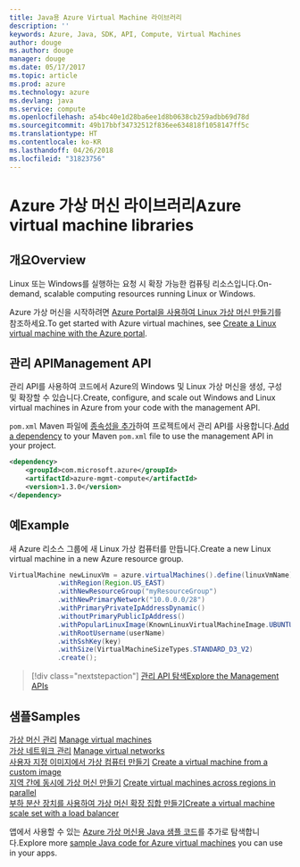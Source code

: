 ```yaml
---
title: Java용 Azure Virtual Machine 라이브러리
description: ''
keywords: Azure, Java, SDK, API, Compute, Virtual Machines
author: douge
ms.author: douge
manager: douge
ms.date: 05/17/2017
ms.topic: article
ms.prod: azure
ms.technology: azure
ms.devlang: java
ms.service: compute
ms.openlocfilehash: a54bc40e1d28ba6ee1d8b0638cb259adbb69d78d
ms.sourcegitcommit: 49b17bbf34732512f836ee634818f1058147ff5c
ms.translationtype: HT
ms.contentlocale: ko-KR
ms.lasthandoff: 04/26/2018
ms.locfileid: "31823756"
---
```

# <a name="azure-virtual-machine-libraries"></a><span data-ttu-id="e3c26-103">Azure 가상 머신 라이브러리</span><span class="sxs-lookup"><span data-stu-id="e3c26-103">Azure virtual machine libraries</span></span>

## <a name="overview"></a><span data-ttu-id="e3c26-104">개요</span><span class="sxs-lookup"><span data-stu-id="e3c26-104">Overview</span></span>

<span data-ttu-id="e3c26-105">Linux 또는 Windows를 실행하는 요청 시 확장 가능한 컴퓨팅 리소스입니다.</span><span class="sxs-lookup"><span data-stu-id="e3c26-105">On-demand, scalable computing resources running Linux or Windows.</span></span>

<span data-ttu-id="e3c26-106">Azure 가상 머신을 시작하려면 [Azure Portal을 사용하여 Linux 가상 머신 만들기](/azure/virtual-machines/linux/quick-create-portal)를 참조하세요.</span><span class="sxs-lookup"><span data-stu-id="e3c26-106">To get started with Azure virtual machines, see [Create a Linux virtual machine with the Azure portal](/azure/virtual-machines/linux/quick-create-portal).</span></span>

## <a name="management-api"></a><span data-ttu-id="e3c26-107">관리 API</span><span class="sxs-lookup"><span data-stu-id="e3c26-107">Management API</span></span>

<span data-ttu-id="e3c26-108">관리 API를 사용하여 코드에서 Azure의 Windows 및 Linux 가상 머신을 생성, 구성 및 확장할 수 있습니다.</span><span class="sxs-lookup"><span data-stu-id="e3c26-108">Create, configure, and scale out Windows and Linux virtual machines in Azure from your code with the management API.</span></span>

<span data-ttu-id="e3c26-109">`pom.xml` Maven 파일에 [종속성을 추가](https://maven.apache.org/guides/getting-started/index.html#How_do_I_use_external_dependencies)하여 프로젝트에서 관리 API를 사용합니다.</span><span class="sxs-lookup"><span data-stu-id="e3c26-109">[Add a dependency](https://maven.apache.org/guides/getting-started/index.html#How_do_I_use_external_dependencies) to your Maven `pom.xml` file to use the management API in your project.</span></span>  

```XML
<dependency>
    <groupId>com.microsoft.azure</groupId>
    <artifactId>azure-mgmt-compute</artifactId>
    <version>1.3.0</version>
</dependency>
```   


## <a name="example"></a><span data-ttu-id="e3c26-110">예</span><span class="sxs-lookup"><span data-stu-id="e3c26-110">Example</span></span>

<span data-ttu-id="e3c26-111">새 Azure 리소스 그룹에 새 Linux 가상 컴퓨터를 만듭니다.</span><span class="sxs-lookup"><span data-stu-id="e3c26-111">Create a new Linux virtual machine in a new Azure resource group.</span></span>

```java
VirtualMachine newLinuxVm = azure.virtualMachines().define(linuxVmName)
            .withRegion(Region.US_EAST)
            .withNewResourceGroup("myResourceGroup")
            .withNewPrimaryNetwork("10.0.0.0/28")
            .withPrimaryPrivateIpAddressDynamic()
            .withoutPrimaryPublicIpAddress()
            .withPopularLinuxImage(KnownLinuxVirtualMachineImage.UBUNTU_SERVER_16_04_LTS)
            .withRootUsername(userName)
            .withSshKey(key)
            .withSize(VirtualMachineSizeTypes.STANDARD_D3_V2)
            .create();
```

> [!div class="nextstepaction"]
> [<span data-ttu-id="e3c26-112">관리 API 탐색</span><span class="sxs-lookup"><span data-stu-id="e3c26-112">Explore the Management APIs</span></span>](/java/api/overview/azure/virtualmachines/management)


## <a name="samples"></a><span data-ttu-id="e3c26-113">샘플</span><span class="sxs-lookup"><span data-stu-id="e3c26-113">Samples</span></span>

<span data-ttu-id="e3c26-114">[가상 머신 관리][1] </span><span class="sxs-lookup"><span data-stu-id="e3c26-114">[Manage virtual machines][1] </span></span>  
<span data-ttu-id="e3c26-115">[가상 네트워크 관리][6] </span><span class="sxs-lookup"><span data-stu-id="e3c26-115">[Manage virtual networks][6] </span></span>  
<span data-ttu-id="e3c26-116">[사용자 지정 이미지에서 가상 컴퓨터 만들기][2] </span><span class="sxs-lookup"><span data-stu-id="e3c26-116">[Create a virtual machine from a custom image][2] </span></span>  
<span data-ttu-id="e3c26-117">[지역 간에 동시에 가상 머신 만들기][5]  </span><span class="sxs-lookup"><span data-stu-id="e3c26-117">[Create virtual machines across regions in parallel][5]  </span></span>  
<span data-ttu-id="e3c26-118">[부하 분산 장치를 사용하여 가상 머신 확장 집합 만들기][7]</span><span class="sxs-lookup"><span data-stu-id="e3c26-118">[Create a virtual machine scale set with a load balancer][7]</span></span>    

[1]: ../docs-ref-conceptual/java-sdk-manage-virtual-machines.md
[2]: https://azure.microsoft.com/resources/samples/managed-disk-java-create-virtual-machine-using-custom-image/
[5]: ../docs-ref-conceptual/java-sdk-virtual-machines-in-parallel.md
[6]: ../docs-ref-conceptual/java-sdk-manage-virtual-networks.md
[7]: ../docs-ref-conceptual/java-sdk-manage-vm-scalesets.md

<span data-ttu-id="e3c26-119">앱에서 사용할 수 있는 [Azure 가상 머신용 Java 샘플 코드](https://azure.microsoft.com/resources/samples/?platform=java&term=VM)를 추가로 탐색합니다.</span><span class="sxs-lookup"><span data-stu-id="e3c26-119">Explore more [sample Java code for Azure virtual machines](https://azure.microsoft.com/resources/samples/?platform=java&term=VM) you can use in your apps.</span></span>